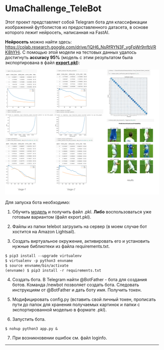 # UmaChallenge_TeleBot

Этот проект представляет собой Telegram бота для классификации изображений футболистов из предоставленного датасета, в основе которого лежит нейросеть, написанная на FastAI.

**Нейросеть** можно найти здесь: https://colab.research.google.com/drive/1QH6_NsRfRYN3F_ygFpWr9nfbVRK8hYHi.
С помощью этой модели на тестовых данных удалось достигнуть **accuracy 95%** (модель с этим результатом была экспортирована в файл **[export.pkl](https://drive.google.com/open?id=1eZ0GUVUKWkVGuhbBem4h0ujZvrhsbSZ4)**):

![Image alt](https://github.com/zzomg/UmaChallenge_TeleBot/blob/master/res.png)

Для запуска бота необходимо:

1. Обучить [модель](https://colab.research.google.com/drive/1QH6_NsRfRYN3F_ygFpWr9nfbVRK8hYHi) и получить файл .pkl. **Либо** воспользоваться уже готовым вариантом (файл export.pkl).

2. Файлы из папки telebot загрузить на сервер (в моем случае бот хостится на Amazon Lightsail). 

3. Создать виртуальное окружение, активировать его и установить нужные библиотеки из файла requirements.txt. 
```
$ pip3 install --upgrade virtualenv
$ virtualenv -p python3 envname
$ source envname/bin/activate
(envname) $ pip3 install -r requirements.txt
```

4. Создать бота. В Telegram найти @BotFather - бота для создания ботов. Команда /newbot позволяет создать бота. Следовать инструкциям от @BotFather и дать боту имя. Получить токен.

5. Модифицировать config.py (вставить свой личный токен, прописать пути до папок для хранения получаемых картинок и папки с экспортированной моделью в формате .pkl).

6. Запустить бота.
```
$ nohup python3 app.py &
```

7. При возникновении ошибок см. файл loginfo. 

---
